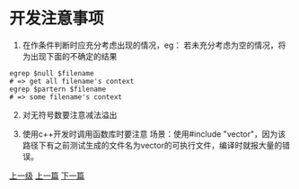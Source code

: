 # 开发注意事项
1. 在作条件判断时应充分考虑出现的情况，eg：
若未充分考虑为空的情况，将为出现下面的不确定的结果
```shell
egrep $null $filename  
# => get all filename's context
egrep $partern $filename
# => some filename's context
```

2. 对无符号数要注意减法溢出

3. 使用c++开发时调用函数库时要注意
场景：使用#include "vector"，因为该路径下有之前测试生成的文件名为vector的可执行文件，编译时就报大量的错误。


[上一级](base.md)
[上一篇](conv_string_to_char_pointer.md)
[下一篇](do_while_false.md)
